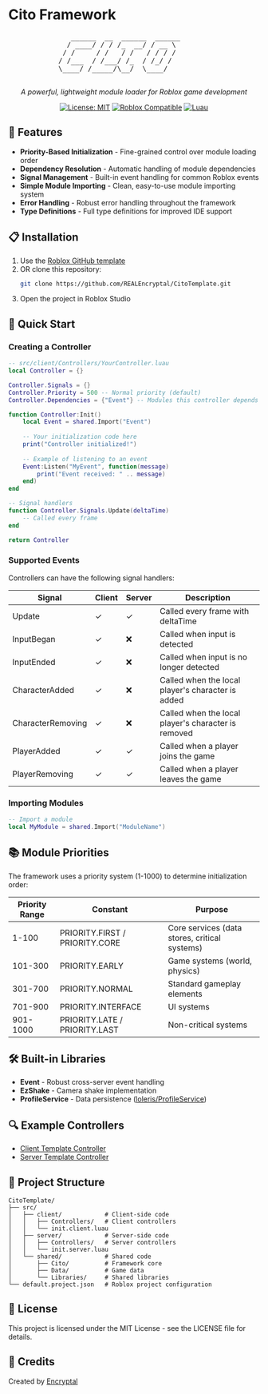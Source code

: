 # Cito Framework

<div align="center">
  <pre>
   ______  __  ______  ______       
  / ____/ / / /_  __/ / __ \        
 / /     / /   / /   / / / /        
/ /___  / /___/ /_  / /_/ /         
\____/ /_____/\__/  \____/          
  </pre>
  <p><em>A powerful, lightweight module loader for Roblox game development</em></p>
  
  [![License: MIT](https://img.shields.io/badge/License-MIT-yellow.svg)](https://opensource.org/licenses/MIT)
  [![Roblox Compatible](https://img.shields.io/badge/Roblox-Compatible-blue.svg)](https://www.roblox.com)
  [![Luau](https://img.shields.io/badge/Language-Luau-blue.svg)](https://luau-lang.org/)
</div>

## 🌟 Features

- **Priority-Based Initialization** - Fine-grained control over module loading order
- **Dependency Resolution** - Automatic handling of module dependencies
- **Signal Management** - Built-in event handling for common Roblox events
- **Simple Module Importing** - Clean, easy-to-use module importing system
- **Error Handling** - Robust error handling throughout the framework
- **Type Definitions** - Full type definitions for improved IDE support

## 📋 Installation

1. Use the [Roblox GitHub template](https://github.com/new?template_name=CitoTemplate&template_owner=REALEncryptal)
2. OR clone this repository:
   ```bash
   git clone https://github.com/REALEncryptal/CitoTemplate.git
   ```
3. Open the project in Roblox Studio

## 🚀 Quick Start

### Creating a Controller

```lua
-- src/client/Controllers/YourController.luau
local Controller = {}

Controller.Signals = {}
Controller.Priority = 500 -- Normal priority (default)
Controller.Dependencies = {"Event"} -- Modules this controller depends on

function Controller:Init()
    local Event = shared.Import("Event")
    
    -- Your initialization code here
    print("Controller initialized!")
    
    -- Example of listening to an event
    Event:Listen("MyEvent", function(message)
        print("Event received: " .. message)
    end)
end

-- Signal handlers
function Controller.Signals.Update(deltaTime)
    -- Called every frame
end

return Controller
```

### Supported Events

Controllers can have the following signal handlers:

| Signal | Client | Server | Description |
|--------|--------|--------|-------------|
| Update | ✓ | ✓ | Called every frame with deltaTime |
| InputBegan | ✓ | ❌ | Called when input is detected |
| InputEnded | ✓ | ❌ | Called when input is no longer detected |
| CharacterAdded | ✓ | ❌ | Called when the local player's character is added |
| CharacterRemoving | ✓ | ❌ | Called when the local player's character is removed |
| PlayerAdded | ✓ | ✓ | Called when a player joins the game |
| PlayerRemoving | ✓ | ✓ | Called when a player leaves the game |

### Importing Modules

```lua
-- Import a module
local MyModule = shared.Import("ModuleName")
```

## 📚 Module Priorities

The framework uses a priority system (1-1000) to determine initialization order:

| Priority Range | Constant | Purpose |
|----------------|----------|---------|
| 1-100 | PRIORITY.FIRST / PRIORITY.CORE | Core services (data stores, critical systems) |
| 101-300 | PRIORITY.EARLY | Game systems (world, physics) |
| 301-700 | PRIORITY.NORMAL | Standard gameplay elements |
| 701-900 | PRIORITY.INTERFACE | UI systems |
| 901-1000 | PRIORITY.LATE / PRIORITY.LAST | Non-critical systems |

## 🛠️ Built-in Libraries

- **Event** - Robust cross-server event handling
- **EzShake** - Camera shake implementation
- **ProfileService** - Data persistence ([loleris/ProfileService](https://github.com/MadStudioRoblox/ProfileService))

## 🔍 Example Controllers

- [Client Template Controller](src/client/Controllers/TemplateController.luau)
- [Server Template Controller](src/server/Controllers/TemplateController.luau)

## 📁 Project Structure

```
CitoTemplate/
├── src/
│   ├── client/            # Client-side code
│   │   ├── Controllers/   # Client controllers
│   │   └── init.client.luau  
│   ├── server/            # Server-side code
│   │   ├── Controllers/   # Server controllers
│   │   └── init.server.luau
│   └── shared/            # Shared code
│       ├── Cito/          # Framework core
│       ├── Data/          # Game data
│       └── Libraries/     # Shared libraries
└── default.project.json   # Roblox project configuration
```

## 📜 License

This project is licensed under the MIT License - see the LICENSE file for details.

## 👏 Credits

Created by [Encryptal](https://github.com/REALEncryptal)